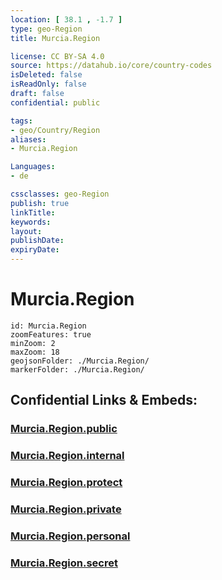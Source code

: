 ```yaml
---
location: [ 38.1 , -1.7 ] 
type: geo-Region
title: Murcia.Region

license: CC BY-SA 4.0
source: https://datahub.io/core/country-codes
isDeleted: false
isReadOnly: false
draft: false
confidential: public

tags:
- geo/Country/Region
aliases:
- Murcia.Region

Languages:
- de

cssclasses: geo-Region
publish: true
linkTitle: 
keywords: 
layout: 
publishDate: 
expiryDate: 
---
```


# Murcia.Region

```leaflet
id: Murcia.Region
zoomFeatures: true 
minZoom: 2 
maxZoom: 18
geojsonFolder: ./Murcia.Region/
markerFolder: ./Murcia.Region/
```


## Confidential Links & Embeds: 

### [Murcia.Region.public](/_public/\Earth\Continent\Europe\Europe~South\Spain\Provinces~SpainMurcia.Region.public.md) 

### [Murcia.Region.internal](/_internal/\Earth\Continent\Europe\Europe~South\Spain\Provinces~SpainMurcia.Region.internal.md) 

### [Murcia.Region.protect](/_protect/\Earth\Continent\Europe\Europe~South\Spain\Provinces~SpainMurcia.Region.protect.md) 

### [Murcia.Region.private](/_private/\Earth\Continent\Europe\Europe~South\Spain\Provinces~SpainMurcia.Region.private.md) 

### [Murcia.Region.personal](/_personal/\Earth\Continent\Europe\Europe~South\Spain\Provinces~SpainMurcia.Region.personal.md) 

### [Murcia.Region.secret](/_secret/\Earth\Continent\Europe\Europe~South\Spain\Provinces~SpainMurcia.Region.secret.md)

